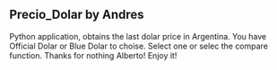 ## Precio_Dolar by Andres

Python application, obtains the last dolar price in Argentina.
You have Official Dolar or Blue Dolar to choise. Select one or selec the compare function.
Thanks for nothing Alberto!
Enjoy it!

